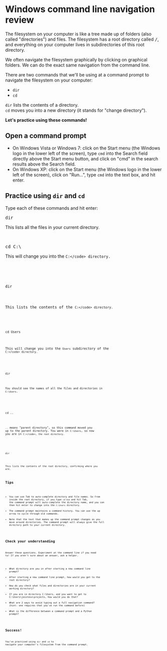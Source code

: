 # Windows command line navigation review

The filesystem on your computer is like a tree made up of folders (also called "directories") and files. The filesystem has a root directory called <tt>/</tt>, and everything on your computer lives in subdirectories of this root directory.

We often navigate the filesystem graphically by clicking on graphical folders. We can do the exact same navigation from the command line.

There are two commands that we'll be using at a command prompt to navigate the filesystem on your computer:
* <code>dir</code>
* <code>cd</code>

<code>dir</code> lists the contents of a directory.<br />
<code>cd</code> moves you into a new directory (it stands for "change directory").

<b>Let's practice using these commands!</b>

## Open a command prompt

* On Windows Vista or Windows 7: click on the Start menu (the Windows logo in the lower left of the screen), type <code>cmd</code> into the Search field directly above the Start menu button, and click on "cmd" in the search results above the Search field.
* On Windows XP: click on the Start menu (the Windows logo in the lower left of the screen), click on "Run...", type <code>cmd</code> into the text box, and hit enter.

## Practice using <code>dir</code> and <code>cd</code>

Type each of these commands and hit enter:

<pre>dir</pre>
This lists all the files in your current directory.

<br />

<pre>cd C:\</pre>
This will change you into the <code>C:\</code> directory.

<br />

<pre>dir</pre>
This lists the contents of the <code>C:\</code> directory.

<br />

<pre>cd Users</pre>
This will change you into the <code>Users</code> subdirectory of the <code>C:\</code> directory. 

<br />

<pre>dir</pre>
You should see the names of all the files and directories in <code>C:\Users</code>.

<br />

<pre>cd ..</pre>
<code>..</code> means "parent directory", so this command moved you up to the parent directory. You were in <code>C:\Users</code>, so now you are in <code>C:\</code>, the root directory.

<br />

<pre>dir</pre>
This lists the contents of the root directory, confirming where you are.

## Tips

* You can use Tab to auto-complete directory and file names. So from inside the root directory, if you type <code>cd Use</code> and hit Tab, the command prompt will auto-complete the directory name, and you can then hit enter to change into the <code>C:\Users</code> directory.
* The command prompt maintains a command history. You can use the up arrow to cycle through old commands.
* Note that the text that makes up the command prompt changes as you move around directories. The command prompt will always give the full directory path to your current directory.

## Check your understanding

Answer these questions. Experiment at the command line if you need to! If you aren't sure about an answer, ask a helper.

* What directory are you in after starting a new command line prompt?
* After starting a new command line prompt, how would you get to the root directory?
* How do you check what files and directories are in your current working directory?
* If you are in directory <tt>C:\Users</tt>, and you want to get to <tt>C:\Users\jesstess\projects</tt>, how would you do that?
* What are 2 ways to avoid typing out a full navigation command? (hint: one requires that you've run the command before)
* What is the difference between a command prompt and a Python prompt?

## Success!

You've practiced using <code>dir</code> and <code>cd</code> to navigate your computer's filesystem from the command prompt.
